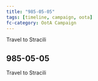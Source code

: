 ```yaml
---
title: "985-05-05"
tags: [timeline, campaign, oota]
fc-category: OotA Campaign
---
```

<span class='ob-timelines'
	data-date='985-05-05-00'
	data-title='Campaign: NAGA Adventures'
	data-class='orange'> Travel to Stracili </span>
## 985-05-05
Travel to Stracili
